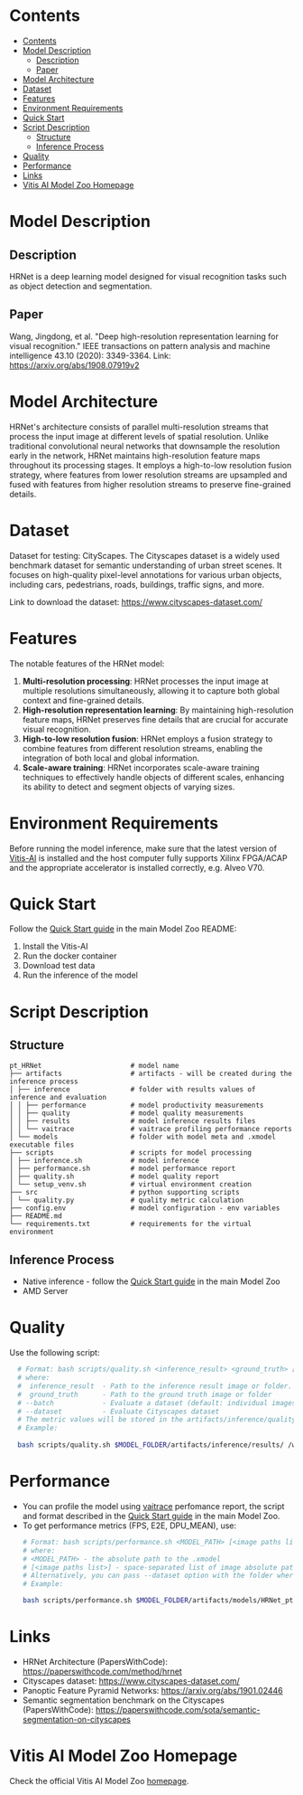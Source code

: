 ﻿# Contents

- [Contents](#contents)
- [Model Description](#model-description)
  - [Description](#description)
  - [Paper](#paper)
- [Model Architecture](#model-architecture)
- [Dataset](#dataset)
- [Features](#features)
- [Environment Requirements](#environment-requirements)
- [Quick Start](#quick-start)
- [Script Description](#script-description)
  - [Structure](#structure)
  - [Inference Process](#inference-process)
- [Quality](#quality)
- [Performance](#performance)
- [Links](#links)
- [Vitis AI Model Zoo Homepage](#vitis-ai-model-zoo-homepage)

# Model Description

## Description
HRNet is a deep learning model designed for visual recognition tasks such as object detection and segmentation. 
## Paper

 Wang, Jingdong, et al. "Deep high-resolution representation learning for visual recognition." 
 IEEE transactions on pattern analysis and machine intelligence 43.10 (2020): 3349-3364. 
 Link: https://arxiv.org/abs/1908.07919v2

# Model Architecture
HRNet's architecture consists of parallel multi-resolution streams that process the input image at different levels of spatial resolution. 
Unlike traditional convolutional neural networks that downsample the resolution early in the network, 
HRNet maintains high-resolution feature maps throughout its processing stages. 
It employs a high-to-low resolution fusion strategy, where features from lower resolution streams are upsampled 
and fused with features from higher resolution streams to preserve fine-grained details.
# Dataset

Dataset for testing: CityScapes. The Cityscapes dataset is a widely used benchmark dataset for semantic understanding of urban street scenes. 
It focuses on high-quality pixel-level annotations for various urban objects, including cars, pedestrians, roads, buildings, traffic signs, and more. 

Link to download the  dataset: https://www.cityscapes-dataset.com/

# Features

The notable features of the HRNet model:

1. **Multi-resolution processing**: HRNet processes the input image at multiple resolutions simultaneously, allowing it to capture both global context and fine-grained details.
2. **High-resolution representation learning**: By maintaining high-resolution feature maps, HRNet preserves fine details that are crucial for accurate visual recognition.
3. **High-to-low resolution fusion**: HRNet employs a fusion strategy to combine features from different resolution streams, enabling the integration of both local and global information.
4. **Scale-aware training**: HRNet incorporates scale-aware training techniques to effectively handle objects of different scales, enhancing its ability to detect and segment objects of varying sizes.

# Environment Requirements

Before running the model inference, make sure that the latest version of
[Vitis-AI](https://xilinx.github.io/Vitis-AI/3.5/html/docs/install/install.html) is installed and the host computer fully supports
Xilinx FPGA/ACAP and the appropriate accelerator is installed correctly, e.g. Alveo V70.

# Quick Start

Follow the [Quick Start guide](../../../README.md#quick-start) in the main Model Zoo README:

1. Install the Vitis-AI
2. Run the docker container
3. Download test data
4. Run the inference of the model

# Script Description

## Structure

```text
pt_HRNet                      # model name  
├── artifacts                 # artifacts - will be created during the inference process
│ ├── inference               # folder with results values of inference and evaluation
│ │ ├── performance           # model productivity measurements
│ │ ├── quality               # model quality measurements
│ │ ├── results               # model inference results files
│ │ └── vaitrace              # vaitrace profiling performance reports
│ └── models                  # folder with model meta and .xmodel executable files
├── scripts                   # scripts for model processing 
│ ├── inference.sh            # model inference
│ ├── performance.sh          # model performance report
│ ├── quality.sh              # model quality report
│ └── setup_venv.sh           # virtual environment creation
├── src                       # python supporting scripts
│ └── quality.py              # quality metric calculation
├── config.env                # model configuration - env variables
├── README.md
└── requirements.txt          # requirements for the virtual environment
```

## Inference Process

- Native inference - follow the [Quick Start guide](../../../README.md#quick-start) in the main Model Zoo
- AMD Server

# Quality

Use the following script:

```bash
  # Format: bash scripts/quality.sh <inference_result> <ground_truth> [--batch] [--dataset]
  # where:
  #  inference_result  - Path to the inference result image or folder.
  #  ground_truth      - Path to the ground truth image or folder
  # --batch            - Evaluate a dataset (default: individual images)
  # --dataset          - Evaluate Cityscapes dataset
  # The metric values will be stored in the artifacts/inference/quality/metrics.txt file
  # Example:
  
  bash scripts/quality.sh $MODEL_FOLDER/artifacts/inference/results/ /workspace/Vitis-AI-Library/samples/segmentation/images/ --dataset
```

# Performance

- You can profile the model using [vaitrace](https://docs.xilinx.com/r/en-US/ug1414-vitis-ai/Starting-a-Simple-Trace-with-vaitrace) perfomance report,
  the script and format described in the [Quick Start guide](../../../README.md#vaitrace) in the main Model Zoo.
- To get performance metrics (FPS, E2E, DPU_MEAN), use:
  ```bash
  # Format: bash scripts/performance.sh <MODEL_PATH> [<image paths list>]
  # where:
  # <MODEL_PATH> - the absolute path to the .xmodel
  # [<image paths list>] - space-separated list of image absolute paths
  # Alternatively, you can pass --dataset option with the folder where images are stored.
  # Example:

  bash scripts/performance.sh $MODEL_FOLDER/artifacts/models/HRNet_pt/HRNet_pt.xmodel --dataset /workspace/Vitis-AI-Library/samples/segmentation/images/
  ```


# Links

- HRNet Architecture (PapersWithCode): https://paperswithcode.com/method/hrnet
- Cityscapes dataset: https://www.cityscapes-dataset.com/
- Panoptic Feature Pyramid Networks: https://arxiv.org/abs/1901.02446
- Semantic segmentation benchmark on the Cityscapes (PapersWithCode): https://paperswithcode.com/sota/semantic-segmentation-on-cityscapes

# Vitis AI Model Zoo Homepage

Check the official Vitis AI Model Zoo [homepage](https://github.com/Xilinx/Vitis-AI/tree/master/model_zoo).
